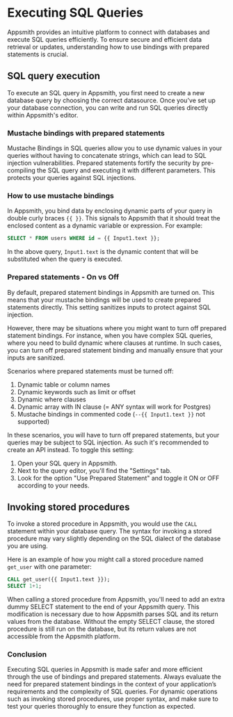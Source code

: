 # Executing SQL Queries

Appsmith provides an intuitive platform to connect with databases and execute SQL queries efficiently. To ensure secure and efficient data retrieval or updates, understanding how to use bindings with prepared statements is crucial.

## SQL query execution

To execute an SQL query in Appsmith, you first need to create a new database query by choosing the correct datasource. Once you've set up your database connection, you can write and run SQL queries directly within Appsmith's editor.

### Mustache bindings with prepared statements

Mustache Bindings in SQL queries allow you to use dynamic values in your queries without having to concatenate strings, which can lead to SQL injection vulnerabilities. Prepared statements fortify the security by pre-compiling the SQL query and executing it with different parameters. This protects your queries against SQL injections.

### How to use mustache bindings

In Appsmith, you bind data by enclosing dynamic parts of your query in double curly braces `{{ }}`. This signals to Appsmith that it should treat the enclosed content as a dynamic variable or expression. For example:

```sql
SELECT * FROM users WHERE id = {{ Input1.text }};
```

In the above query, `Input1.text` is the dynamic content that will be substituted when the query is executed.

### Prepared statements - On vs Off

By default, prepared statement bindings in Appsmith are turned on. This means that your mustache bindings will be used to create prepared statements directly. This setting sanitizes inputs to protect against SQL injection.

However, there may be situations where you might want to turn off prepared statement bindings. For instance, when you have complex SQL queries, where you need to build dynamic where clauses at runtime. In such cases, you can turn off prepared statement binding and manually ensure that your inputs are sanitized.

Scenarios where prepared statements must be turned off:

1. Dynamic table or column names
2. Dynamic keywords such as limit or offset
3. Dynamic where clauses
4. Dynamic array with IN clause (= ANY syntax will work for Postgres)
5. Mustache bindings in commented code (`--{{ Input1.text }}` not supported)

In these scenarios, you will have to turn off prepared statements, but your queries may be subject to SQL injection. As such it's recommended to create an API instead.
To toggle this setting:

1. Open your SQL query in Appsmith.
2. Next to the query editor, you'll find the "Settings" tab.
3. Look for the option "Use Prepared Statement" and toggle it ON or OFF according to your needs.

## Invoking stored procedures

To invoke a stored procedure in Appsmith, you would use the `CALL` statement within your database query. The syntax for invoking a stored procedure may vary slightly depending on the SQL dialect of the database you are using.

Here is an example of how you might call a stored procedure named `get_user` with one parameter:

```sql
CALL get_user({{ Input1.text }});
SELECT 1+1;
```

When calling a stored procedure from Appsmith, you'll need to add an extra dummy SELECT statement to the end of your Appsmith query.
This modification is necessary due to how Appsmith parses SQL and its return values from the database. Without the empty SELECT clause, the stored procedure is still run on the database, but its return values are not accessible from the Appsmith platform.

### Conclusion

Executing SQL queries in Appsmith is made safer and more efficient through the use of bindings and prepared statements. Always evaluate the need for prepared statement bindings in the context of your application’s requirements and the complexity of SQL queries. For dynamic operations such as invoking stored procedures, use proper syntax, and make sure to test your queries thoroughly to ensure they function as expected.
